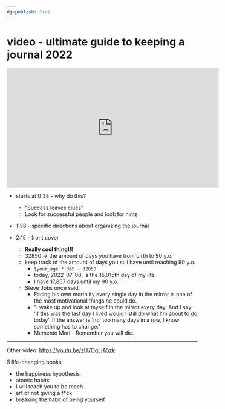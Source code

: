 ```yaml
---
dg-publish: true
---
```

# video - ultimate guide to keeping a journal 2022

<iframe width="560" height="315" src="https://www.youtube.com/embed/2ZG604xRKg4" title="YouTube video player" frameborder="0" allow="accelerometer; autoplay; clipboard-write; encrypted-media; gyroscope; picture-in-picture" allowfullscreen></iframe>


- starts at 0:38 - why do this?
    - "Success leaves clues"
    - Look for successful people and look for hints
- 1:38 - specific directions about organizing the journal

 - 2:15 - front cover
     - **Really cool thing!!!**
     - 32850 -> the amount of days you have from birth to 90 y.o.
     - keep track of the amount of days you still have until reaching 90 y.o.
         - `$your_age * 365 - 32850`
         - today, 2022-07-08, is the 15,015th day of my life
         - I have 17,857 days until my 90 y.o.
     - Steve Jobs once said:
         - Facing his own mortality every single day in the mirror is one of the most motivational things he could do.
         - "I wake up and look at myself in the mirror every day. And I say 'if this was the last day I lived would I still do what I'm about to do today'. If the answer is 'no' too many days in a row, I know something has to change."
         - Memento Mori - Remember you will die.



---

Other video: <https://youtu.be/zU7OgLjA5zk>

5 life-changing books:

- the happiness hypothesis
- atomic habits
- I will teach you to be reach
- art of not giving a f\*ck
- breaking the habit of being yourself
